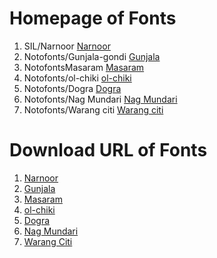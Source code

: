 # Homepage of Fonts

1. SIL/Narnoor [Narnoor](https://software.sil.org/Narnoor/)
2. Notofonts/Gunjala-gondi [Gunjala](https://github.com/notofonts/gunjala-gondi)
3. NotofontsMasaram [Masaram](https://github.com/notofonts/masaram-gondi)
4. Notofonts/ol-chiki [ol-chiki](https://github.com/notofonts/ol-chiki)
5. Notofonts/Dogra [Dogra](https://github.com/notofonts/dogra)
6. Notofonts/Nag Mundari [Nag Mundari](https://github.com/notofonts/nag-mundari)
7. Notofonts/Warang citi [Warang citi](https://github.com/notofonts/warang-citi)



# Download URL of Fonts

1. [Narnoor](https://software.sil.org/downloads/r/narnoor/Narnoor-3.000.zip)
2. [Gunjala](https://github.com/notofonts/gunjala-gondi/releases/download/NotoSansGunjalaGondi-v1.004/NotoSansGunjalaGondi-v1.004.zip)
3. [Masaram](https://github.com/notofonts/masaram-gondi/releases/download/NotoSansMasaramGondi-v1.004/NotoSansMasaramGondi-v1.004.zip)
4. [ol-chiki](https://github.com/notofonts/ol-chiki/releases/download/NotoSansOlChiki-v2.003/NotoSansOlChiki-v2.003.zip)
5. [Dogra](https://github.com/notofonts/dogra/releases/download/NotoSerifDogra-v1.007/NotoSerifDogra-v1.007.zip)
6. [Nag Mundari](https://github.com/notofonts/nag-mundari/releases/download/NotoSansNagMundari-v1.000/NotoSansNagMundari-v1.000.zip)
7. [Warang Citi](https://github.com/notofonts/warang-citi/releases/download/NotoSansWarangCiti-v3.002/NotoSansWarangCiti-v3.002.zip)
